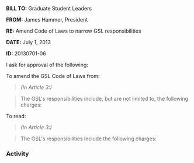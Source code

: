 **BILL TO:** Graduate Student Leaders

**FROM:** James Hammer, President

**RE:** Amend Code of Laws to narrow GSL responsibilities

**DATE:** July 1, 2013

**ID:** 20130701-06

I ask for approval of the following:

To amend the GSL Code of Laws from:

> *(In Article 3:)*

> The GSL's responsibilities include, but are not limited to, the following charges:

To read:

> *(In Article 3:)*

> The GSL's responsibilities include the following charges:

### Activity